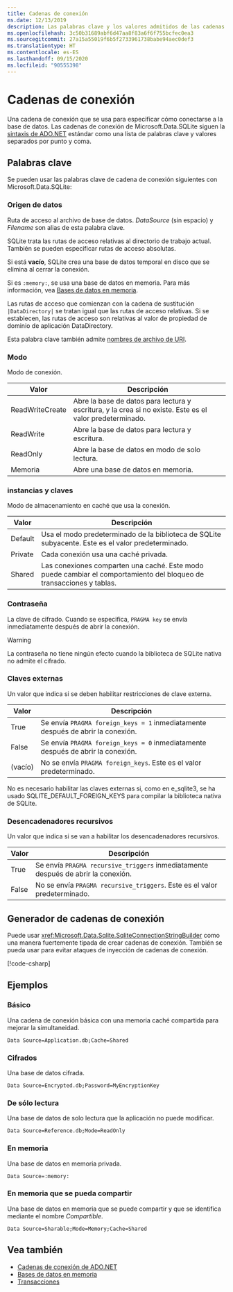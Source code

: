 ```yaml
---
title: Cadenas de conexión
ms.date: 12/13/2019
description: Las palabras clave y los valores admitidos de las cadenas de conexión.
ms.openlocfilehash: 3c50b31689abf6d47aa8f83a6f6f755bcfec0ea3
ms.sourcegitcommit: 27a15a55019f6b5f2733961738babe94aec0def3
ms.translationtype: HT
ms.contentlocale: es-ES
ms.lasthandoff: 09/15/2020
ms.locfileid: "90555398"
---
```

# <a name="connection-strings"></a>Cadenas de conexión

Una cadena de conexión que se usa para especificar cómo conectarse a la base de datos. Las cadenas de conexión de Microsoft.Data.SQLite siguen la [sintaxis de ADO.NET](../../../framework/data/adonet/connection-strings.md) estándar como una lista de palabras clave y valores separados por punto y coma.

## <a name="keywords"></a>Palabras clave

Se pueden usar las palabras clave de cadena de conexión siguientes con Microsoft.Data.SQLite:

### <a name="data-source"></a>Origen de datos

Ruta de acceso al archivo de base de datos. *DataSource* (sin espacio) y *Filename* son alias de esta palabra clave.

SQLite trata las rutas de acceso relativas al directorio de trabajo actual. También se pueden especificar rutas de acceso absolutas.

Si está **vacío**, SQLite crea una base de datos temporal en disco que se elimina al cerrar la conexión.

Si es `:memory:`, se usa una base de datos en memoria. Para más información, vea [Bases de datos en memoria](in-memory-databases.md).

Las rutas de acceso que comienzan con la cadena de sustitución `|DataDirectory|` se tratan igual que las rutas de acceso relativas. Si se establecen, las rutas de acceso son relativas al valor de propiedad de dominio de aplicación DataDirectory.

Esta palabra clave también admite [nombres de archivo de URI](https://www.sqlite.org/uri.html).

### <a name="mode"></a>Modo

Modo de conexión.

| Valor           | Descripción                                                                                        |
| --------------- | -------------------------------------------------------------------------------------------------- |
| ReadWriteCreate | Abre la base de datos para lectura y escritura, y la crea si no existe. Este es el valor predeterminado. |
| ReadWrite       | Abre la base de datos para lectura y escritura.                                                        |
| ReadOnly        | Abre la base de datos en modo de solo lectura.                                                              |
| Memoria          | Abre una base de datos en memoria.                                                                       |

### <a name="cache"></a>instancias y claves

Modo de almacenamiento en caché que usa la conexión.

| Valor   | Descripción                                                                                    |
| ------- | ---------------------------------------------------------------------------------------------- |
| Default | Usa el modo predeterminado de la biblioteca de SQLite subyacente. Este es el valor predeterminado.                   |
| Private | Cada conexión usa una caché privada.                                                          |
| Shared  | Las conexiones comparten una caché. Este modo puede cambiar el comportamiento del bloqueo de transacciones y tablas. |

### <a name="password"></a>Contraseña

La clave de cifrado. Cuando se especifica, `PRAGMA key` se envía inmediatamente después de abrir la conexión.

> [!WARNING]
> La contraseña no tiene ningún efecto cuando la biblioteca de SQLite nativa no admite el cifrado.

### <a name="foreign-keys"></a>Claves externas

Un valor que indica si se deben habilitar restricciones de clave externa.

| Valor   | Descripción
| ------- | --- |
| True    | Se envía `PRAGMA foreign_keys = 1` inmediatamente después de abrir la conexión.
| False   | Se envía `PRAGMA foreign_keys = 0` inmediatamente después de abrir la conexión.
| (vacío) | No se envía `PRAGMA foreign_keys`. Este es el valor predeterminado. |

No es necesario habilitar las claves externas si, como en e_sqlite3, se ha usado SQLITE_DEFAULT_FOREIGN_KEYS para compilar la biblioteca nativa de SQLite.

### <a name="recursive-triggers"></a>Desencadenadores recursivos

Un valor que indica si se van a habilitar los desencadenadores recursivos.

| Valor | Descripción                                                                 |
| ----- | --------------------------------------------------------------------------- |
| True  | Se envía `PRAGMA recursive_triggers` inmediatamente después de abrir la conexión. |
| False | No se envía `PRAGMA recursive_triggers`. Este es el valor predeterminado.              |

## <a name="connection-string-builder"></a>Generador de cadenas de conexión

Puede usar <xref:Microsoft.Data.Sqlite.SqliteConnectionStringBuilder> como una manera fuertemente tipada de crear cadenas de conexión. También se pueda usar para evitar ataques de inyección de cadenas de conexión.

[!code-csharp[](../../../../samples/snippets/standard/data/sqlite/EncryptionSample/Program.cs?name=snippet_ConnectionStringBuilder)]

## <a name="examples"></a>Ejemplos

### <a name="basic"></a>Básico

Una cadena de conexión básica con una memoria caché compartida para mejorar la simultaneidad.

```connectionstring
Data Source=Application.db;Cache=Shared
```

### <a name="encrypted"></a>Cifrados

Una base de datos cifrada.

```connectionstring
Data Source=Encrypted.db;Password=MyEncryptionKey
```

### <a name="read-only"></a>De sólo lectura

Una base de datos de solo lectura que la aplicación no puede modificar.

```connectionstring
Data Source=Reference.db;Mode=ReadOnly
```

### <a name="in-memory"></a>En memoria

Una base de datos en memoria privada.

```connectionstring
Data Source=:memory:
```

### <a name="sharable-in-memory"></a>En memoria que se pueda compartir

Una base de datos en memoria que se puede compartir y que se identifica mediante el nombre *Compartible*.

```connectionstring
Data Source=Sharable;Mode=Memory;Cache=Shared
```

## <a name="see-also"></a>Vea también

* [Cadenas de conexión de ADO.NET](../../../framework/data/adonet/connection-strings.md)
* [Bases de datos en memoria](in-memory-databases.md)
* [Transacciones](transactions.md)
